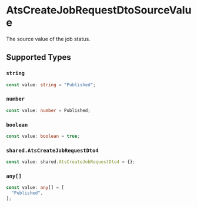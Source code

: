 # AtsCreateJobRequestDtoSourceValue

The source value of the job status.


## Supported Types

### `string`

```typescript
const value: string = "Published";
```

### `number`

```typescript
const value: number = Published;
```

### `boolean`

```typescript
const value: boolean = true;
```

### `shared.AtsCreateJobRequestDto4`

```typescript
const value: shared.AtsCreateJobRequestDto4 = {};
```

### `any[]`

```typescript
const value: any[] = [
  "Published",
];
```


